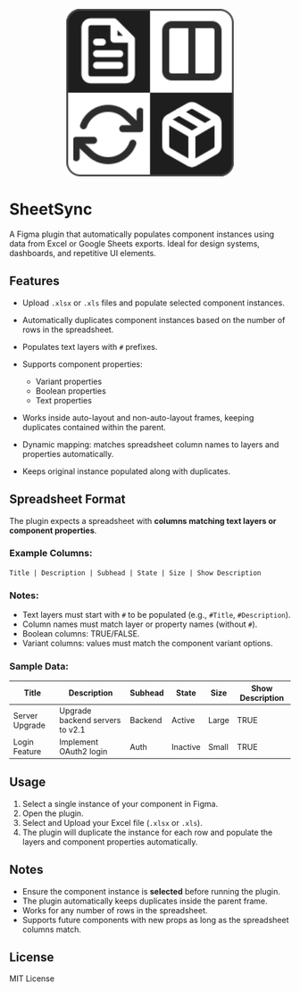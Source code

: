 <p align="center">
    <img src="public/logo.svg" style="width: 300px;">
</p>

# SheetSync

A Figma plugin that automatically populates component instances using data from Excel or Google Sheets exports. Ideal for design systems, dashboards, and repetitive UI elements.

## Features

- Upload `.xlsx` or `.xls` files and populate selected component instances.
- Automatically duplicates component instances based on the number of rows in the spreadsheet.
- Populates text layers with `#` prefixes.
- Supports component properties:

  - Variant properties
  - Boolean properties
  - Text properties

- Works inside auto-layout and non-auto-layout frames, keeping duplicates contained within the parent.
- Dynamic mapping: matches spreadsheet column names to layers and properties automatically.
- Keeps original instance populated along with duplicates.

## Spreadsheet Format

The plugin expects a spreadsheet with **columns matching text layers or component properties**.

### Example Columns:

```
Title | Description | Subhead | State | Size | Show Description
```

### Notes:

- Text layers must start with `#` to be populated (e.g., `#Title`, `#Description`).
- Column names must match layer or property names (without `#`).
- Boolean columns: TRUE/FALSE.
- Variant columns: values must match the component variant options.

### Sample Data:

| Title          | Description                     | Subhead | State    | Size  | Show Description |
| -------------- | ------------------------------- | ------- | -------- | ----- | ---------------- |
| Server Upgrade | Upgrade backend servers to v2.1 | Backend | Active   | Large | TRUE             |
| Login Feature  | Implement OAuth2 login          | Auth    | Inactive | Small | TRUE             |

<!-- ## Installation

1. Open Figma → `Plugins` → `Development` → `Import Plugin from Manifest…`.
2. Select the plugin folder containing `manifest.json` and source files.
3. Your plugin is now available under `Plugins → Development`. -->

## Usage

1. Select a single instance of your component in Figma.
2. Open the plugin.
3. Select and Upload your Excel file (`.xlsx` or `.xls`).
4. The plugin will duplicate the instance for each row and populate the layers and component properties automatically.

## Notes

- Ensure the component instance is **selected** before running the plugin.
- The plugin automatically keeps duplicates inside the parent frame.
- Works for any number of rows in the spreadsheet.
- Supports future components with new props as long as the spreadsheet columns match.

<!-- ## Contributing

Feel free to fork this repository and add features, such as:

- Nested component support
- Conditional logic based on spreadsheet values
- Integration with Google Sheets API -->

## License

MIT License
